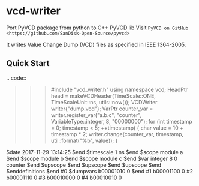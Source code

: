 # vcd-writer

Port PyVCD package from python to C++ PyVCD lib
Visit `PyVCD on GitHub <https://github.com/SanDisk-Open-Source/pyvcd>`

It writes Value Change Dump (VCD) files as specified in IEEE 1364-2005.

Quick Start
-----------

.. code::

   >>> #include "vcd_writer.h"
   >>> using namespace vcd;
   >>> HeadPtr head = makeVCDHeader(TimeScale::ONE, TimeScaleUnit::ns, utils::now());
   >>> VCDWriter writer{"dump.vcd"};
   >>> VarPtr counter_var = writer.register_var("a.b.c", "counter", VariableType::integer, 8, "00000000");
   >>> for (int timestamp = 0; timestamp < 5; ++timestamp)
   >>> {
   >>>	   char value = 10 + timestamp * 2; 
   >>>     writer.change(counter_var, timestamp, util::format("%b", value));
   >>> }
   
   $date 2017-11-29 13:14:25 $end
   $timescale 1 ns $end
   $scope module a $end
   $scope module b $end
   $scope module c $end
   $var integer 8 0 counter $end
   $upscope $end
   $upscope $end
   $upscope $end
   $enddefinitions $end
   #0
   $dumpvars
   b00001010 0
   $end
   #1
   b00001100 0
   #2
   b00001110 0
   #3
   b00010000 0
   #4
   b00010010 0
